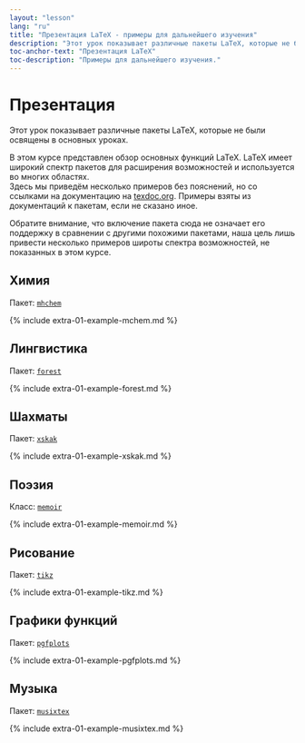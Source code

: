 ```yaml
---
layout: "lesson"
lang: "ru"
title: "Презентация LaTeX - примеры для дальнейшего изучения"
description: "Этот урок показывает различные пакеты LaTeX, которые не были освящены в основных уроках."
toc-anchor-text: "Презентация LaTeX"
toc-description: "Примеры для дальнейшего изучения."
---
```


# Презентация

<span
  class="summary">Этот урок показывает различные пакеты LaTeX, которые не были освящены в основных уроках.</span>

В этом курсе представлен обзор основных функций LaTeX.
LaTeX имеет широкий спектр пакетов для расширения возможностей и используется во многих областях.  
Здесь мы приведём несколько примеров без пояснений, но со ссылками
на документацию на [texdoc.org](https://texdoc.org).
Примеры взяты из документаций к пакетам, если не сказано иное.

<p
  class="hint">Обратите внимание, что включение пакета сюда не означает его поддержку в сравнении с другими похожими пакетами, наша цель лишь привести несколько примеров широты спектра возможностей, не показанных в этом курсе.</p>

## Химия

Пакет: [`mhchem`](https://texdoc.org/pkg/mhchem)

{% include extra-01-example-mchem.md %}

## Лингвистика

Пакет: [`forest`](https://texdoc.org/pkg/forest)

{% include extra-01-example-forest.md %}

## Шахматы

<!-- not 2017 -->
Пакет: [`xskak`](https://texdoc.org/pkg/xskak)

{% include extra-01-example-xskak.md %}


## Поэзия

Класс: [`memoir`](https://texdoc.org/pkg/memoir)

{% include extra-01-example-memoir.md %}


## Рисование
<!-- not 2017 -->
Пакет: [`tikz`](https://texdoc.org/pkg/tikz)


{% include extra-01-example-tikz.md %}


## Графики функций

Пакет: [`pgfplots`](https://texdoc.org/pkg/pgfplots)


{% include extra-01-example-pgfplots.md %}


## Музыка

Пакет: [`musixtex`](https://texdoc.org/pkg/musixtex)



{% include extra-01-example-musixtex.md %}
